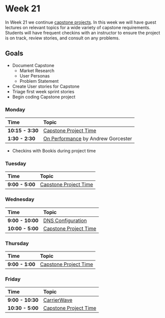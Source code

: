 # Week 21

In Week 21 we continue [capstone projects](../capstone/capstone.md). In this week
we will have guest lectures on relevant topics for a wide variety of capstone
requirements. Students will have frequent checkins with an instructor to ensure
the project is on track, review stories, and consult on any problems.

## Goals

- Document Capstone
    - Market Research
    - User Personas
    - Problem Statement
- Create User stories for Capstone
- Triage first week sprint stories
- Begin coding Capstone project

### Monday

| Time              | Topic                                        |
|:------------------|:---------------------------------------------|
| **10:15 - 3:30**  | [Capstone Project Time](../capstone/capstone.md)|
| **1:30 - 2:30**   | [On Performance](http://nbviewer.ipython.org/github/andrewsg/wep_app_performance_talk/blob/master/Performance%20presentation.ipynb) by Andrew Gorcester         |

* Checkins with Bookis during project time

### Tuesday

| Time             | Topic                                                  |
|:-----------------|:-------------------------------------------------------|
| **9:00 - 5:00**  | [Capstone Project Time](../capstone/capstone.md)|

### Wednesday

| Time            | Topic                      |
|:----------------|:---------------------------|
| **9:00 - 10:00**  | [DNS Configuration](wednesday/dns-configuration.md)|
| **10:00 - 5:00**  | [Capstone Project Time](../capstone/capstone.md)|

### Thursday

| Time            | Topic                            |
|:----------------|:---------------------------------|
| **9:00 - 1:00**  | [Capstone Project Time](../capstone/capstone.md)|

### Friday

| Time            | Topic        |
|:----------------|:-------------|
| **9:00 - 10:30**   | [CarrierWave](wednesday/carrierwave.md)          |
| **10:30 - 5:00**  | [Capstone Project Time](../capstone/capstone.md)|
